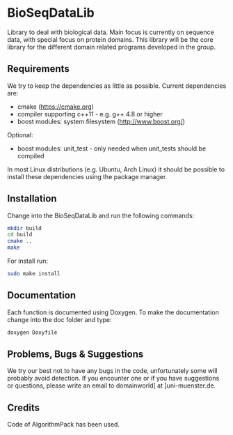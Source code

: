 BioSeqDataLib
=============

Library to deal with biological data. Main focus is currently on sequence data,
with special focus on protein domains. This library will be the core library
for the different domain related programs developed in the group.

Requirements
------------

We try to keep the dependencies as little as possible. Current dependencies are:
- cmake (https://cmake.org)
- compiler supporting c++11 - e.g. g++ 4.8 or higher
- boost modules: system filesystem (http://www.boost.org/)

Optional:
- boost modules: unit_test - only needed when unit_tests should be compiled

In most Linux distributions (e.g. Ubuntu, Arch Linux) it should be possible to install these dependencies using the package manager.

Installation
------------

Change into the BioSeqDataLib and run the following commands:

```bash
mkdir build
cd build
cmake ..
make
```


For install run:

```bash
sudo make install
```

Documentation
------------

Each function is documented using Doxygen. To make the documentation change into the doc folder and type:

```bash
doxygen Doxyfile
```

Problems, Bugs & Suggestions
----------------------------

We try our best not to have any bugs in the code, unfortunately some will probably avoid detection. If you encounter one or if you have suggestions or questions, please write an email to domainworld[ at ]uni-muenster.de.

Credits
-------

Code of AlgorithmPack has been used.
